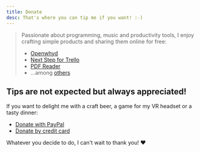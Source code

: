 ```yaml
---
title: Donate
desc: That's where you can tip me if you want! :-)
---
```


> Passionate about programming, music and productivity tools, I enjoy crafting simple products and sharing them online for free:
>
> - [Openwhyd](https://openwhyd.org/)
> - [Next Step for Trello](https://adrienjoly.com/chrome-next-step-for-trello/)
> - [PDF Reader](https://www.npmjs.com/package/pdfreader)
> - ...among [others](/prod)

## Tips are not expected but always appreciated!

If you want to delight me with a craft beer, a game for my VR headset or a tasty dinner:

- [Donate with PayPal](https://www.paypal.me/adrienjoly)
- [Donate by credit card](https://donorbox.org/next-step-for-trello)

<!--
  <p><a href="https://www.amazon.fr/gp/registry/wishlist/26MSJZAHFCAYV">...or send me a gift, from my Amazon wishlist ^^</a></p>
-->

Whatever you decide to do, I can't wait to thank you! ❤
